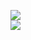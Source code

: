 [![](https://img.shields.io/badge/Made%20With-Github%20Spray-lightgrey.svg?style=for-the-badge&logo=github)](https://github.com/Annihil/github-spray#1286)  
[![](https://i.imgur.com/2DrTn0Z.gif)](https://github.com/Annihil/github-spray)